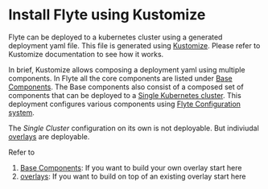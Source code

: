 # Install Flyte using Kustomize
Flyte can be deployed to a kubernetes cluster using a generated deployment yaml file. This file is generated using [Kustomize](https://kubectl.docs.kubernetes.io/guides/introduction/kustomize/).
Please refer to Kustomize documentation to see how it works.

In brief, Kustomize allows composing a deployment yaml using multiple components. In Flyte all the core components are listed under [Base Components](./base). The Base components also consist of
a composed set of components that can be deployed to a [Single Kubernetes cluster](./base/single_cluster). This deployment configures various components using [Flyte Configuration
system](todo).

The *Single Cluster* configuration on its own is not deployable. But indiviudal [overlays](./overlays) are deployable. 

Refer to
1. [Base Components](./base): If you want to build your own overlay start here
1. [overlays](./overlays): If you want to build on top of an existing overlay start here
